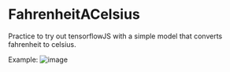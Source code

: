 # FahrenheitACelsius
Practice to try out tensorflowJS with a simple model that converts fahrenheit to celsius.

Example:
![image](https://github.com/SergioManuelJob/FahrenheitACelsius/assets/113922195/5cb0ffb2-137b-4df5-9951-9858e461fdae)

